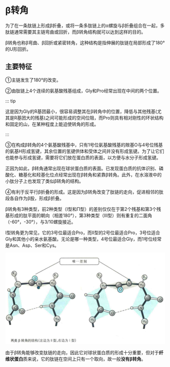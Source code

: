 # β转角

为了在一条肽链上形成β折叠，或将一条多肽链上的α螺旋与β折叠组合在一起，多肽链通常需要其主链弯曲或回折，而β转角结构就可以达到这样的目的。

β转角也称β弯曲、β回折或紧密转角，这种结构是指伸展的肽链在局部形成了180°的U形回折。

## 主要特征

①主链发生了180°的改变。

②由肽链上4个连续的氨基酸残基组成，Gly和Pro经常出现在中间的两个位置。

::: tip

这是因为Gly的R基团最小，很容易调整其在β转角中的位置，降低与其他残基(尤其是R基团大的残基)之间可能形成的空间位阻，而Pro则具有相对刚性的环状结构和固定的山，在某种程度上能迫使转角的形成。

:::

③在构成β转角的4个氨基酸残基中，只有1号位氨基酸残基的羰基O与4号位残基的氨基H形成氢键，其余位置的氢键供体和受体之间并没有形成氢键。为了让它们也能参与形成氢键，需要将它们放在蛋白质的表面，以方便与水分子形成氢键。

正因为如此，β转角通常出现在球状蛋白质的表面。已发现蛋白质的抗体识别、磷酸化、糖基化和羟基化位点经常出现在β转角和紧靠β转角。此外，在水溶液中的小肽分子上也发现了类似β转角的结构。

④有利于反平行β折叠的形成。这是因为β转角改变了肽链的走向，促进相邻的肽段各自作为β股，形成β折叠。

β转角有3种类型，前2种类型（I型和Π型）的差别仅仅在于第2个残基和第3个残基形成的肽平面的朝向（相差180°），第3种类型（Ⅲ型）则有重复的二面角（-60°，-30°），与3/10螺旋接近。

I型转角更为常见，它的3号位最适合Pro，而Ⅱ型的2号位最适合Pro，3号位适合Gly和其他小的亲水氨基酸。无论是哪一种类型，4号位最适合Gly，而1号位经常是Asn、Asp、Ser和Cys。

![](3.1.png)

由于β转角能够改变肽链的走向，因此它对球状蛋白质的形成十分重要，但对于**纤维状蛋白**质来说，它的肽链在空间上只有一个取向，故一般**没有β转角**。